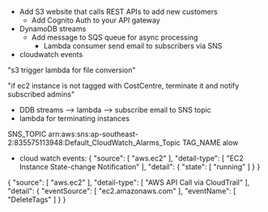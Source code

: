 - Add S3 website that calls REST APIs to add new customers
  - Add Cognito Auth to your API gateway
- DynamoDB streams
  - Add message to SQS queue for async processing
    - Lambda consumer send email to subscribers via SNS
- cloudwatch events



"s3 trigger lambda for file conversion"


"if ec2 instance is not tagged with CostCentre, terminate it and notify subscribed admins"

- DDB streams --> lambda --> subscribe email to SNS topic
- lambda for terminating instances

SNS_TOPIC	arn:aws:sns:ap-southeast-2:835575113948:Default_CloudWatch_Alarms_Topic
TAG_NAME	alow

- cloud watch events:
{
  "source": [
    "aws.ec2"
  ],
  "detail-type": [
    "EC2 Instance State-change Notification"
  ],
  "detail": {
    "state": [
      "running"
    ]
  }
}


{
  "source": [
    "aws.ec2"
  ],
  "detail-type": [
    "AWS API Call via CloudTrail"
  ],
  "detail": {
    "eventSource": [
      "ec2.amazonaws.com"
    ],
    "eventName": [
      "DeleteTags"
    ]
  }
}